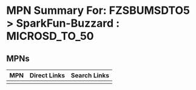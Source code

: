 



# MPN Summary For: FZSBUMSDTO5 > SparkFun-Buzzard : MICROSD_TO_50

## MPNs
  

|MPN|Direct Links|Search Links|
| :--- | :--- | :--- |
||||
